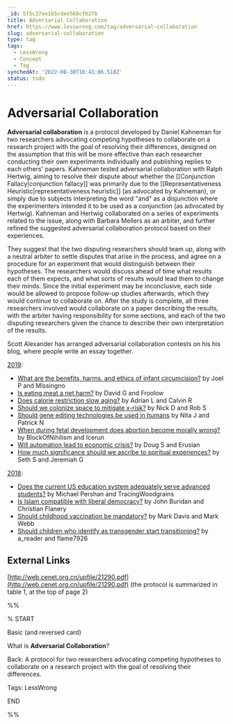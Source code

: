 ```yaml
---
_id: 5f5c37ee1b5cdee568cfb2fb
title: Adversarial Collaboration
href: https://www.lesswrong.com/tag/adversarial-collaboration
slug: adversarial-collaboration
type: tag
tags:
  - LessWrong
  - Concept
  - Tag
synchedAt: '2022-08-30T10:41:06.518Z'
status: todo
---
```


# Adversarial Collaboration

**Adversarial collaboration** is a protocol developed by Daniel Kahneman for two researchers advocating competing hypotheses to collaborate on a research project with the goal of resolving their differences, designed on the assumption that this will be more effective than each researcher conducting their own experiments individually and publishing replies to each others' papers. Kahneman tested adversarial collaboration with Ralph Hertwig, aiming to resolve their dispute about whether the [[Conjunction Fallacy|conjunction fallacy]] was primarily due to the [[Representativeness Heuristic|representativeness heuristic]] (as advocated by Kahneman), or simply due to subjects interpreting the word "and" as a disjunction where the experimenters intended it to be used as a conjunction (as advocated by Hertwig). Kahneman and Hertwig collaborated on a series of experiments related to the issue, along with Barbara Mellers as an arbiter, and further refined the suggested adversarial collaboration protocol based on their experiences.

They suggest that the two disputing researchers should team up, along with a neutral arbiter to settle disputes that arise in the process, and agree on a procedure for an experiment that would distinguish between their hypotheses. The researchers would discuss ahead of time what results each of them expects, and what sorts of results would lead them to change their minds. Since the initial experiment may be inconclusive, each side would be allowed to propose follow-up studies afterwards, which they would continue to collaborate on. After the study is complete, all three researchers involved would collaborate on a paper describing the results, with the arbiter having responsibility for some sections, and each of the two disputing researchers given the chance to describe their own interpretation of the results.

Scott Alexander has arranged adversarial collaboration contests on his his blog, where people write an essay together.

[2019](https://slatestarcodex.com/2020/01/13/2019-adversarial-collaboration-winners/):

- [What are the benefits, harms, and ethics of infant circumcision?](https://slatestarcodex.com/2019/12/10/acc-is-infant-circumcision-ethical/) by Joel P and Missingno
- [Is eating meat a net harm?](https://slatestarcodex.com/2019/12/11/acc-is-eating-meat-a-net-harm/) by David G and Froolow
- [Does calorie restriction slow aging?](https://slatestarcodex.com/2019/12/12/acc-does-calorie-restriction-slow-aging/) by Adrian L and Calvin R
- [Should we colonize space to mitigate x-risk?](https://slatestarcodex.com/2019/12/17/acc-should-we-colonize-space-to-mitigate-x-risk/) by Nick D and Rob S
- [Should gene editing technologies be used in humans](https://slatestarcodex.com/2019/12/18/acc-should-gene-editing-technologies-be-used-in-humans/) by Nita J and Patrick N
- [When during fetal development does abortion become morally wrong?](https://slatestarcodex.com/2019/12/19/acc-when-during-fetal-development-does-abortion-become-morally-wrong/) by BlockOfNihilism and Icerun
- [Will automation lead to economic crisis?](https://slatestarcodex.com/2019/12/23/acc-will-automation-lead-to-economic-crisis/) by Doug S and Erusian
- [How much significance should we ascribe to spiritual experiences?](https://slatestarcodex.com/2019/12/25/acc-how-much-significance-should-we-ascribe-to-spiritual-experiences/) by Seth S and Jeremiah G

[2018](https://slatestarcodex.com/2018/09/26/adversarial-collaboration-contest-results/):

- [Does the current US education system adequately serve advanced students?](https://slatestarcodex.com/2018/09/04/acc-entry-does-the-education-system-adequately-serve-advanced-students/) by Michael Pershan and TracingWoodgrains
- [Is Islam compatible with liberal democracy?](https://slatestarcodex.com/2018/09/05/acc-entry-are-islam-and-liberal-democracy-compatible/) by John Buridan and Christian Flanery
- [Should childhood vaccination be mandatory?](https://slatestarcodex.com/2018/09/06/acc-entry-should-childhood-vaccination-be-mandatory/) by Mark Davis and Mark Webb
- [Should children who identify as transgender start transitioning?](https://slatestarcodex.com/2018/09/08/acc-entry-should-transgender-children-transition/) by a_reader and flame7926

## External Links

[http://web.cenet.org.cn/upfile/21290.pdf](http://web.cenet.org.cn/upfile/21290.pdf) (the protocol is summarized in table 1, at the top of page 2)

%%

% START

Basic (and reversed card)

What is **Adversarial Collaboration**?

Back: A protocol for two researchers advocating competing hypotheses to collaborate on a research project with the goal of resolving their differences.

Tags: LessWrong

END

%%


